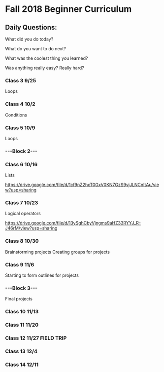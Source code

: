 # Fall 2018 Beginner Curriculum 

## Daily Questions: 
What did you do today?

What do you want to do next?

What was the coolest thing you learned?

Was anything really easy? Really hard?



### Class 3 9/25
Loops

### Class 4 10/2
Conditions
### Class 5 10/9
Loops
### ---Block 2---

### Class 6 10/16
Lists

https://drive.google.com/file/d/1cf9nZ2hcT0GxV0KN7GzS9vjJLNCnItAu/view?usp=sharing

### Class 7 10/23
Logical operators

https://drive.google.com/file/d/13ySghCbyVjngms9aHZ33RYYJ_R-J46rM/view?usp=sharing
### Class 8 10/30
Brainstorming projects
Creating groups for projects

### Class 9 11/6
Starting to form outlines for projects

### ---Block 3---
Final projects

### Class 10 11/13
### Class 11 11/20

### Class 12 11/27 FIELD TRIP

### Class 13 12/4

### Class 14 12/11

